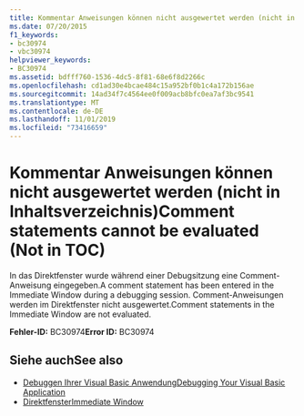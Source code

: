 ```yaml
---
title: Kommentar Anweisungen können nicht ausgewertet werden (nicht in Inhaltsverzeichnis)
ms.date: 07/20/2015
f1_keywords:
- bc30974
- vbc30974
helpviewer_keywords:
- BC30974
ms.assetid: bdfff760-1536-4dc5-8f81-68e6f8d2266c
ms.openlocfilehash: cd1ad30e4bcae484c15a952bf0b1c4a172b156ae
ms.sourcegitcommit: 14ad34f7c4564ee0f009acb8bfc0ea7af3bc9541
ms.translationtype: MT
ms.contentlocale: de-DE
ms.lasthandoff: 11/01/2019
ms.locfileid: "73416659"
---
```

# <a name="comment-statements-cannot-be-evaluated-not-in-toc"></a><span data-ttu-id="79305-102">Kommentar Anweisungen können nicht ausgewertet werden (nicht in Inhaltsverzeichnis)</span><span class="sxs-lookup"><span data-stu-id="79305-102">Comment statements cannot be evaluated (Not in TOC)</span></span>
<span data-ttu-id="79305-103">In das Direktfenster wurde während einer Debugsitzung eine Comment-Anweisung eingegeben.</span><span class="sxs-lookup"><span data-stu-id="79305-103">A comment statement has been entered in the Immediate Window during a debugging session.</span></span> <span data-ttu-id="79305-104">Comment-Anweisungen werden im Direktfenster nicht ausgewertet.</span><span class="sxs-lookup"><span data-stu-id="79305-104">Comment statements in the Immediate Window are not evaluated.</span></span>  
  
 <span data-ttu-id="79305-105">**Fehler-ID:** BC30974</span><span class="sxs-lookup"><span data-stu-id="79305-105">**Error ID:** BC30974</span></span>  
  
## <a name="see-also"></a><span data-ttu-id="79305-106">Siehe auch</span><span class="sxs-lookup"><span data-stu-id="79305-106">See also</span></span>

- [<span data-ttu-id="79305-107">Debuggen Ihrer Visual Basic Anwendung</span><span class="sxs-lookup"><span data-stu-id="79305-107">Debugging Your Visual Basic Application</span></span>](/visualstudio/debugger/debugger-basics)
- [<span data-ttu-id="79305-108">Direktfenster</span><span class="sxs-lookup"><span data-stu-id="79305-108">Immediate Window</span></span>](/visualstudio/ide/reference/immediate-window)
